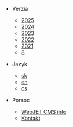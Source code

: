 * Verzia
  * <a target="_blank" onclick="handleExternalClick(this, event)" href="https://docs.webjetcms.sk/latest/" rel="noopener" title="">2025</a>
  * <a target="_blank" onclick="handleExternalClick(this, event)" href="https://docs.webjetcms.sk/v2024/" rel="noopener" title="">2024</a>
  * <a target="_blank" onclick="handleExternalClick(this, event)" href="https://docs.webjetcms.sk/v2023/" rel="noopener" title="">2023</a>
  * <a target="_blank" onclick="handleExternalClick(this, event)" href="https://docs.webjetcms.sk/v2022/" rel="noopener" title="">2022</a>
  * <a target="_blank" onclick="handleExternalClick(this, event)" href="https://docs.webjetcms.sk/v2021/" rel="noopener" title="">2021</a>
  * <a target="_blank" onclick="handleExternalClick(this, event)" href="https://docs.webjetcms.sk/v8/" rel="noopener" title="">8</a>

* Jazyk
  * [sk](/sk/)
  * [en](/en/)
  * [cs](/cs/)

* Pomoc
  * [WebJET CMS info](https://www.webjetcms.sk/)
  * [Kontakt](https://www.interway.sk/kontakt/)